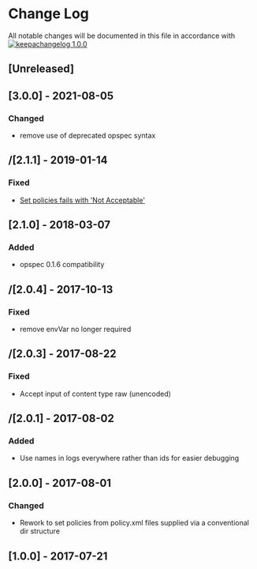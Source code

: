 # Change Log

All notable changes will be documented in this file in accordance with
[![keepachangelog 1.0.0](https://img.shields.io/badge/keepachangelog-1.0.0-brightgreen.svg)](http://keepachangelog.com/en/1.0.0/)

## \[Unreleased]

## \[3.0.0] - 2021-08-05

### Changed

- remove use of deprecated opspec syntax

## /[2.1.1] - 2019-01-14

### Fixed
- [Set policies fails with 'Not Acceptable'](https://github.com/opspec-pkgs/azure.apimanagement.policies.set/pull/9)

## \[2.1.0] - 2018-03-07

### Added

- opspec 0.1.6 compatibility

## /[2.0.4] - 2017-10-13

### Fixed
- remove envVar no longer required

## /[2.0.3] - 2017-08-22

### Fixed
- Accept input of content type raw (unencoded)

## /[2.0.1] - 2017-08-02

### Added
- Use names in logs everywhere rather than ids for easier debugging

## \[2.0.0] - 2017-08-01

### Changed
- Rework to set policies from policy.xml files supplied via a conventional dir structure

## \[1.0.0] - 2017-07-21

